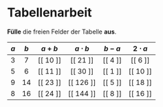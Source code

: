 <!--
version:  0.0.1

language: de

@style
input {
    text-align: center;
}
@end

formula: \carry   \textcolor{red}{\scriptsize #1}
formula: \digit   \rlap{\carry{#1}}\phantom{#2}#2
formula: \permil  \text{‰}

import: https://raw.githubusercontent.com/LiaTemplates/Tikz-Jax/main/README.md

script: https://cdn.jsdelivr.net/gh/LiaTemplates/Tikz-Jax@main/dist/index.js


tags: Tabelle, Parameter, sehr leicht, sehr niedrig, Angeben

comment: Setze für die Parameter Werte ein und fülle alle Felder der Tabelle aus.

author: Martin Lommatzsch

-->




# Tabellenarbeit

**Fülle** die freien Felder der Tabelle **aus**.



<!-- data-type="none"
data-sortable="false" -->
|  $a$  |   $b$   |  $a+b$   |  $a \cdot b$ |  $b-a$   | $2 \cdot a$ |
| :---: | :-----: | :------: | :----------: | :------: | :---------: |
|   3   |     7   | [[ 10 ]] |   [[  21 ]]  | [[  4 ]] |  [[  6 ]]   |
|   5   |     6   | [[ 11 ]] |   [[  30 ]]  | [[  1 ]] |  [[ 10 ]]   |
|   9   |    14   | [[ 23 ]] |   [[ 126 ]]  | [[  5 ]] |  [[ 18 ]]   |
|   8   |    16   | [[ 24 ]] |   [[ 144 ]]  | [[  8 ]] |  [[ 16 ]]   |